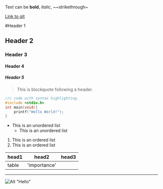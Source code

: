 Text can be **bold**, _italic_, ~~strikethrough~

[Link to git](http://github.com)

#Header 1
## Header 2
### Header 3
#### Header 4
##### Header 5

> This is blockquote following a header.


```c
//c code with syntax highlighting.
#include <stdio.h>
int main(void){
    printf("Hello World!");
}
```

* This is an unordered list
    * This is an unordered list


1. This is an ordered list
2. This is an ordered list


|head1  |head2        |head3 |
|:------|-------------|------|
|table  |'importance' |      |


***
![Alt "Hello"](http://guides.github.com/activities/hello-world/branching.png)
